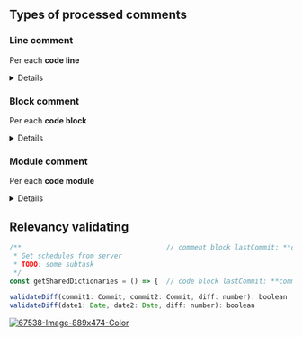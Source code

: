 ## Types of processed comments

### Line comment
Per each **code line**

<details>
   
```js
/** line-comment */
const a = ...
// line-comment
if (someStament)
/**
 * line-comment
 */
state.value = ...
```

```js
// TODO rename to ...  - this line is being reviewed
let a = Object()

// FIXME ...
let foo = function() {  // this function isn't, but with `block` option would be
    ...
}
```
</details>

### Block comment
Per each **code block**

<details>
   
```js
/** block-comment */
const someFun = () => {
   ...
}
// block-comment
type SomeType = {
   ...
}
/**
 * block-comment
 */
function someFun = () => {
  ...
}
```

```js
// TODO ...  - this block is being reviewed
let foo = function() {  // this block of code is being reviewed
    ...
}
```
</details>

### Module comment
Per each **code module**

<details>

```js
import ... from ...
import ... from ...

// TODO: common module comment

/**
 * Some common description of module
 * module-comment
 */
 
/** other comment */
const A = () => ...
```

```js
// #file.js  -  this module is being reviewed

// TODO ...  - this line is being reviewed
let a = Object()

// FIXME -  this block is being reviewed
let foo = function() {  // this function isn't, but with `block` option would be
    ...
}
```
</details>

## Relevancy validating

```js
/**                                    // comment block lastCommit: **commit1**
 * Get schedules from server
 * TODO: some subtask
 */
const getSharedDictionaries = () => {  // code block lastCommit: **commit2**
```
```js
validateDiff(commit1: Commit, commit2: Commit, diff: number): boolean
validateDiff(date1: Date, date2: Date, diff: number): boolean
```
<a href="https://ibb.co/kKQVqYw"><img src="https://i.ibb.co/kKQVqYw/67538-Image-889x474-Color.png" alt="67538-Image-889x474-Color" border="0"></a>
